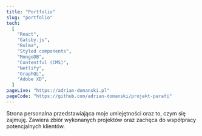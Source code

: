 ```yaml
---
title: "Portfolio"
slug: "portfolio"
tech:
  [
    "React",
    "Gatsby.js",
    "Bulma",
    "Styled components",
    "MongoDB",
    "Contentful (CMS)",
    "Netlify",
    "GraphQL",
    "Adobe XD",
  ]
pageLive: "https://adrian-domanski.pl"
pageCode: "https://github.com/adrian-domanski/projekt-parafi"
---
```


Strona personalna przedstawiająca moje umiejętności oraz to, czym się zajmuję. Zawiera zbiór wykonanych projektów oraz zachęca do współpracy potencjalnych klientów.
